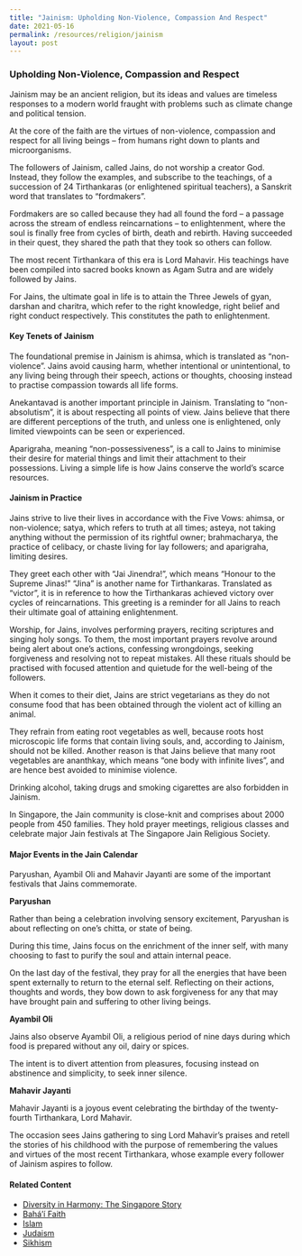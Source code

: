 ```yaml
---
title: "Jainism: Upholding Non-Violence, Compassion And Respect"
date: 2021-05-16
permalink: /resources/religion/jainism
layout: post
---
```


### Upholding Non-Violence, Compassion and Respect

Jainism may be an ancient religion, but its ideas and values are timeless responses to a modern world fraught with problems such as climate change and political tension.

At the core of the faith are the virtues of non-violence, compassion and respect for all living beings – from humans right down to plants and microorganisms.

The followers of Jainism, called Jains, do not worship a creator God. Instead, they follow the examples, and subscribe to the teachings, of a succession of 24 Tirthankaras (or enlightened spiritual teachers), a Sanskrit word that translates to “fordmakers”. 
 
Fordmakers are so called because they had all found the ford – a passage across the stream of endless reincarnations – to enlightenment, where the soul is finally free from cycles of birth, death and rebirth. Having succeeded in their quest, they shared the path that they took so others can follow. 
 
The most recent Tirthankara of this era is Lord Mahavir. His teachings have been compiled into sacred books known as Agam Sutra and are widely followed by Jains. 
 
For Jains, the ultimate goal in life is to attain the Three Jewels of gyan, darshan and charitra, which refer to the right knowledge, right belief and right conduct respectively. This constitutes the path to enlightenment.
 
#### Key Tenets of Jainism
 
The foundational premise in Jainism is ahimsa, which is translated as “non-violence”. Jains avoid causing harm, whether intentional or unintentional, to any living being through their speech, actions or thoughts, choosing instead to practise compassion towards all life forms.
 
Anekantavad is another important principle in Jainism. Translating to “non-absolutism”, it is about respecting all points of view. Jains believe that there are different perceptions of the truth, and unless one is enlightened, only limited viewpoints can be seen or experienced.
 
Aparigraha, meaning “non-possessiveness”, is a call to Jains to minimise their desire for material things and limit their attachment to their possessions. Living a simple life is how Jains conserve the world’s scarce resources.
 
#### Jainism in Practice 
 
Jains strive to live their lives in accordance with the Five Vows: ahimsa, or non-violence; satya, which refers to truth at all times; asteya, not taking anything without the permission of its rightful owner; brahmacharya, the practice of celibacy, or chaste living for lay followers; and aparigraha, limiting desires. 
 
They greet each other with “Jai Jinendra!”, which means “Honour to the Supreme Jinas!” “Jina” is another name for Tirthankaras. Translated as “victor”, it is in reference to how the Tirthankaras achieved victory over cycles of reincarnations. This greeting is a reminder for all Jains to reach their ultimate goal of attaining enlightenment.
 
Worship, for Jains, involves performing prayers, reciting scriptures and singing holy songs. To them, the most important prayers revolve around being alert about one’s actions, confessing wrongdoings, seeking forgiveness and resolving not to repeat mistakes. All these rituals should be practised with focused attention and quietude for the well-being of the followers. 
 
When it comes to their diet, Jains are strict vegetarians as they do not consume food that has been obtained through the violent act of killing an animal. 
 
They refrain from eating root vegetables as well, because roots host microscopic life forms that contain living souls, and, according to Jainism, should not be killed. Another reason is that Jains believe that many root vegetables are ananthkay, which means “one body with infinite lives”, and are hence best avoided to minimise violence.
 
Drinking alcohol, taking drugs and smoking cigarettes are also forbidden in Jainism. 
 
In Singapore, the Jain community is close-knit and comprises about 2000 people from 450 families. They hold prayer meetings, religious classes and celebrate major Jain festivals at The Singapore Jain Religious Society.
 
#### Major Events in the Jain Calendar 
 
Paryushan, Ayambil Oli and Mahavir Jayanti are some of the important festivals that Jains commemorate.
 
**Paryushan**
 
Rather than being a celebration involving sensory excitement, Paryushan is about reflecting on one’s chitta, or state of being.
 
During this time, Jains focus on the enrichment of the inner self, with many choosing to fast to purify the soul and attain internal peace. 
 
On the last day of the festival, they pray for all the energies that have been spent externally to return to the eternal self. Reflecting on their actions, thoughts and words, they bow down to ask forgiveness for any that may have brought pain and suffering to other living beings.
 
**Ayambil Oli**
 
Jains also observe Ayambil Oli, a religious period of nine days during which food is prepared without any oil, dairy or spices. 
 
The intent is to divert attention from pleasures, focusing instead on abstinence and simplicity, to seek inner silence.
 
**Mahavir Jayanti**
 
Mahavir Jayanti is a joyous event celebrating the birthday of the twenty-fourth Tirthankara, Lord Mahavir. 
 
The occasion sees Jains gathering to sing Lord Mahavir’s praises and retell the stories of his childhood with the purpose of remembering the values and virtues of the most recent Tirthankara, whose example every follower of Jainism aspires to follow.

#### Related Content
* [Diversity in Harmony: The Singapore Story](https://www.ircc.sg/resources/religion/diversity-in-harmony)
* [Bahá’í Faith](https://www.ircc.sg/resources/religion/bahai-faith) 
* [Islam](https://www.ircc.sg/resources/religion/islam)
* [Judaism](https://www.ircc.sg/resources/religion/judaisim)
* [Sikhism](https://www.ircc.sg/resources/religion/sikhism)